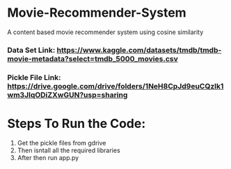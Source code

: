 # Movie-Recommender-System 
A content based movie recommender system using cosine similarity
### Data Set Link: https://www.kaggle.com/datasets/tmdb/tmdb-movie-metadata?select=tmdb_5000_movies.csv
### Pickle File Link: https://drive.google.com/drive/folders/1NeH8CpJd9euCQzlk1wm3JlqODiZXwGUN?usp=sharing
# Steps To Run the Code:
1. Get the pickle files from gdrive
2. Then isntall all the required libraries
3. After then run app.py 

